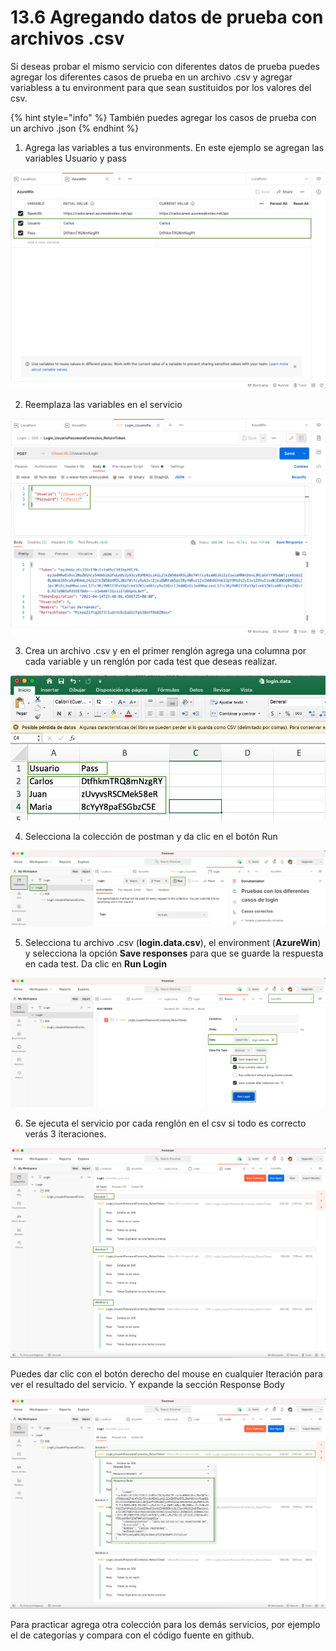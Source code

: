 # 13.6 Agregando datos de prueba con archivos .csv

Si deseas probar el mismo servicio con diferentes datos de prueba puedes agregar los diferentes casos de prueba en un archivo .csv y agregar variabless a tu environment para que sean sustituidos por los valores del csv. 

{% hint style="info" %}
También puedes agregar los casos de prueba con un archivo .json
{% endhint %}

1. Agrega las variables a tus environments. En este ejemplo se agregan las variables Usuario y pass

![](../.gitbook/assets/image%20%28579%29.png)

2. Reemplaza las variables en el servicio

![](../.gitbook/assets/image%20%28566%29.png)

3. Crea un archivo .csv y en el primer renglón agrega una columna por cada variable y un renglón por cada test que deseas realizar. 

![](../.gitbook/assets/image%20%28553%29.png)

4. Selecciona la colección de postman y da clic en el botón Run

![](../.gitbook/assets/image%20%28574%29.png)

5. Selecciona tu archivo .csv \(**login.data.csv**\), el environment \(**AzureWin**\) y selecciona la opción **Save responses** para que se guarde la respuesta en cada test. Da clic en **Run Login**

![](../.gitbook/assets/image%20%28564%29.png)

6. Se ejecuta el servicio por cada renglón en el csv si todo es correcto verás 3 iteraciones.

![](../.gitbook/assets/image%20%28567%29.png)

Puedes dar clic con el botón derecho del mouse en cualquier Iteración para ver el resultado del servicio. Y expande la sección Response Body

![](../.gitbook/assets/image%20%28561%29.png)

Para practicar agrega otra colección para los demás servicios, por ejemplo el de categorías y compara con el código fuente en github.

